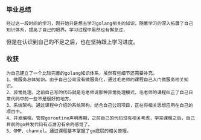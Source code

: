 ### 毕业总结
    经过这一段时间的学习，刚开始只是想去学习golang相关的知识，随着学习的深入拓展了自己知识体系，提高了自己的眼界。学习过程中虽然也有懈怠过，
但是在认识到自己的不足之后，也在坚持跟上学习进度。
### 收获
    为自己建立了一个比较完善的golang知识体系，虽然有些细节还需要补充。
    1、微服务总体知识。由于自己公司没有微服务化，通过毛老师的课程自己入门微服务相关知识。
    2、异常处理。之前自己写的代码就是毛老师说那种异常处理模式，毛老师的课程纠正了自己日常代码中的一些不是很好的地方。
    3、系统架构。通过课程中介绍的系统架构，结合自己公司项目，正在将相关思想应用在自己的项目中。
    4、并发编程。管控goroutine声明周期，之前自己的代码没有相关考虑，学完课程之后，自己目前的go并发代码有点游刃有余的感觉了。
    5、GMP、channel。通过课程基本掌握了go底层的相关原理。
   
    
